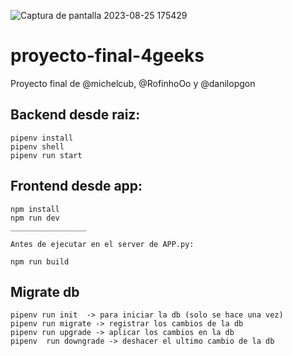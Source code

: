 ![Captura de pantalla 2023-08-25 175429](https://github.com/michelcub/proyecto-final-4geeks/assets/49735520/fdb64f54-6ed4-4f5c-8804-d49d924283d3)

# proyecto-final-4geeks

Proyecto final de @michelcub, @RofinhoOo y @danilopgon

## Backend desde raiz:

```
pipenv install
pipenv shell
pipenv run start
```

## Frontend desde app:

```
npm install
npm run dev
_________________

Antes de ejecutar en el server de APP.py:

npm run build

```
## Migrate db
```
pipenv run init  -> para iniciar la db (solo se hace una vez)
pipenv run migrate -> registrar los cambios de la db
pipenv run upgrade -> aplicar los cambios en la db
pipenv  run downgrade -> deshacer el ultimo cambio de la db
```
